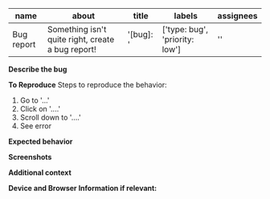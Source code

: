 | name       | about                                             | title       | labels                           | assignees |
| ---------- | ------------------------------------------------- | ----------- | -------------------------------- | --------- |
| Bug report | Something isn't quite right, create a bug report! | '\[bug\]: ' | \['type: bug', 'priority: low'\] | ''        |

**Describe the bug**

<!-- A clear and concise description of what the bug is. -->

**To Reproduce**
Steps to reproduce the behavior:

1. Go to '...'
1. Click on '....'
1. Scroll down to '....'
1. See error

**Expected behavior**

<!-- A clear and concise description of what you expected to happen. -->

**Screenshots**

<!-- If applicable, add screenshots to help explain your problem. -->

**Additional context**

<!-- Add any other context about the problem here. -->

**Device and Browser Information if relevant:**

<!-- - OS: [e.g. iOS]
 - Browser [e.g. chrome, safari]
 - Version [e.g. 22] -->

